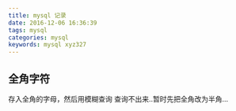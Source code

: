 ```yaml
---
title: mysql 记录
date: 2016-12-06 16:36:39
tags: mysql
categories: mysql
keywords: mysql xyz327
---
```

## 全角字符
存入全角的字母，然后用模糊查询 查询不出来..暂时先把全角改为半角...
